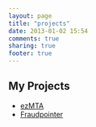 ```yaml
---
layout: page
title: "projects"
date: 2013-01-02 15:54
comments: true
sharing: true
footer: true
---
```


## My Projects

* [ezMTA](projects/ezmta/)
* [Fraudpointer](projects/fraudpointer/)